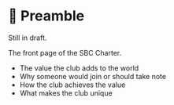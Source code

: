 # 📜 Preamble

Still in draft.

The front page of the SBC Charter.

* The value the club adds to the world
* Why someone would join or should take note
* How the club achieves the value
* What makes the club unique
